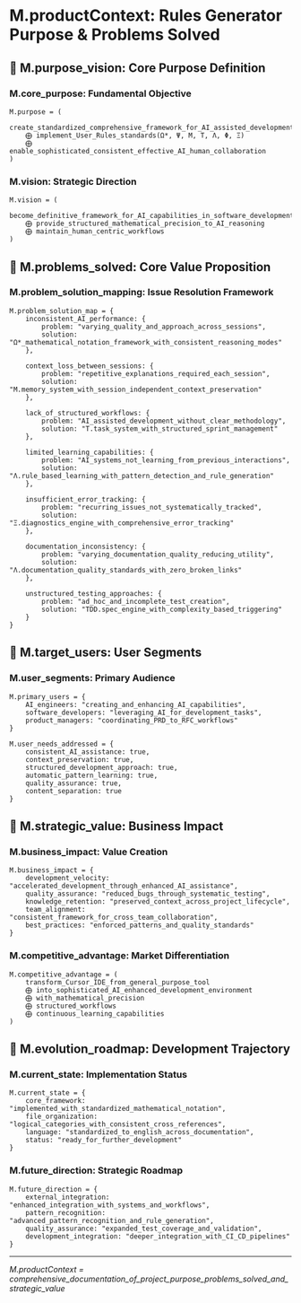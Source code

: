<!-- CONTENT_TARGET: AI_FACING - Mathematical notation User_Rules framework -->

# M.productContext: Rules Generator Purpose & Problems Solved

## 🎯 M.purpose_vision: Core Purpose Definition

### M.core_purpose: Fundamental Objective
```
M.purpose = (
    create_standardized_comprehensive_framework_for_AI_assisted_development
    ⨁ implement_User_Rules_standards(Ω*, Ψ, M, T, Λ, Φ, Ξ)
    ⨁ enable_sophisticated_consistent_effective_AI_human_collaboration
)
```

### M.vision: Strategic Direction
```
M.vision = (
    become_definitive_framework_for_AI_capabilities_in_software_development
    ⨁ provide_structured_mathematical_precision_to_AI_reasoning
    ⨁ maintain_human_centric_workflows
)
```

## 🎯 M.problems_solved: Core Value Proposition

### M.problem_solution_mapping: Issue Resolution Framework
```
M.problem_solution_map = {
    inconsistent_AI_performance: {
        problem: "varying_quality_and_approach_across_sessions",
        solution: "Ω*_mathematical_notation_framework_with_consistent_reasoning_modes"
    },
    
    context_loss_between_sessions: {
        problem: "repetitive_explanations_required_each_session",
        solution: "M.memory_system_with_session_independent_context_preservation"
    },
    
    lack_of_structured_workflows: {
        problem: "AI_assisted_development_without_clear_methodology",
        solution: "T.task_system_with_structured_sprint_management"
    },
    
    limited_learning_capabilities: {
        problem: "AI_systems_not_learning_from_previous_interactions",
        solution: "Λ.rule_based_learning_with_pattern_detection_and_rule_generation"
    },
    
    insufficient_error_tracking: {
        problem: "recurring_issues_not_systematically_tracked",
        solution: "Ξ.diagnostics_engine_with_comprehensive_error_tracking"
    },
    
    documentation_inconsistency: {
        problem: "varying_documentation_quality_reducing_utility",
        solution: "Λ.documentation_quality_standards_with_zero_broken_links"
    },
    
    unstructured_testing_approaches: {
        problem: "ad_hoc_and_incomplete_test_creation",
        solution: "TDD.spec_engine_with_complexity_based_triggering"
    }
}
```

## 🎯 M.target_users: User Segments

### M.user_segments: Primary Audience
```
M.primary_users = {
    AI_engineers: "creating_and_enhancing_AI_capabilities",
    software_developers: "leveraging_AI_for_development_tasks",
    product_managers: "coordinating_PRD_to_RFC_workflows"
}

M.user_needs_addressed = {
    consistent_AI_assistance: true,
    context_preservation: true,
    structured_development_approach: true,
    automatic_pattern_learning: true,
    quality_assurance: true,
    content_separation: true
}
```

## 🎯 M.strategic_value: Business Impact

### M.business_impact: Value Creation
```
M.business_impact = {
    development_velocity: "accelerated_development_through_enhanced_AI_assistance",
    quality_assurance: "reduced_bugs_through_systematic_testing",
    knowledge_retention: "preserved_context_across_project_lifecycle",
    team_alignment: "consistent_framework_for_cross_team_collaboration",
    best_practices: "enforced_patterns_and_quality_standards"
}
```

### M.competitive_advantage: Market Differentiation
```
M.competitive_advantage = (
    transform_Cursor_IDE_from_general_purpose_tool
    ⨁ into_sophisticated_AI_enhanced_development_environment
    ⨁ with_mathematical_precision
    ⨁ structured_workflows
    ⨁ continuous_learning_capabilities
)
```

## 🎯 M.evolution_roadmap: Development Trajectory

### M.current_state: Implementation Status
```
M.current_state = {
    core_framework: "implemented_with_standardized_mathematical_notation",
    file_organization: "logical_categories_with_consistent_cross_references",
    language: "standardized_to_english_across_documentation",
    status: "ready_for_further_development"
}
```

### M.future_direction: Strategic Roadmap
```
M.future_direction = {
    external_integration: "enhanced_integration_with_systems_and_workflows",
    pattern_recognition: "advanced_pattern_recognition_and_rule_generation",
    quality_assurance: "expanded_test_coverage_and_validation",
    development_integration: "deeper_integration_with_CI_CD_pipelines"
}
```

---
*M.productContext = comprehensive_documentation_of_project_purpose_problems_solved_and_strategic_value* 